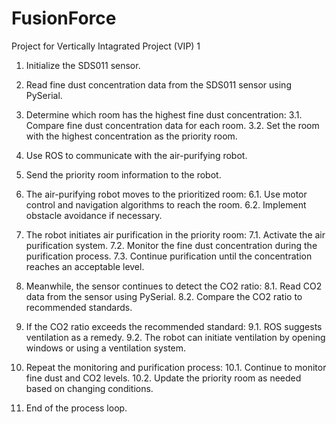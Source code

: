 # FusionForce
Project for Vertically Intagrated Project (VIP) 1

1. Initialize the SDS011 sensor.
2. Read fine dust concentration data from the SDS011 sensor using PySerial.

3. Determine which room has the highest fine dust concentration:
   3.1. Compare fine dust concentration data for each room.
   3.2. Set the room with the highest concentration as the priority room.

4. Use ROS to communicate with the air-purifying robot.
5. Send the priority room information to the robot.

6. The air-purifying robot moves to the prioritized room:
   6.1. Use motor control and navigation algorithms to reach the room.
   6.2. Implement obstacle avoidance if necessary.

7. The robot initiates air purification in the priority room:
   7.1. Activate the air purification system.
   7.2. Monitor the fine dust concentration during the purification process.
   7.3. Continue purification until the concentration reaches an acceptable level.

8. Meanwhile, the sensor continues to detect the CO2 ratio:
   8.1. Read CO2 data from the sensor using PySerial.
   8.2. Compare the CO2 ratio to recommended standards.

9. If the CO2 ratio exceeds the recommended standard:
   9.1. ROS suggests ventilation as a remedy.
   9.2. The robot can initiate ventilation by opening windows or using a ventilation system.

10. Repeat the monitoring and purification process:
    10.1. Continue to monitor fine dust and CO2 levels.
    10.2. Update the priority room as needed based on changing conditions.

11. End of the process loop.
